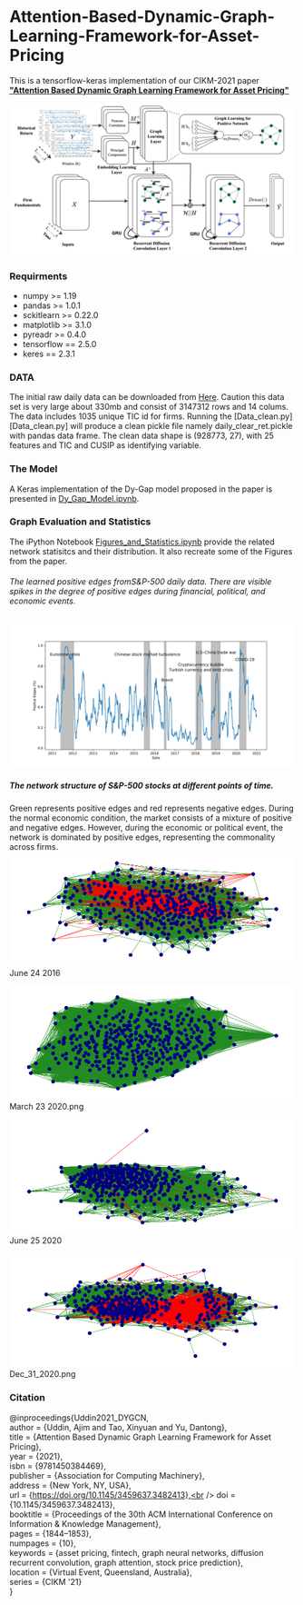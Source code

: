 # Attention-Based-Dynamic-Graph-Learning-Framework-for-Asset-Pricing
This is a tensorflow-keras implementation of our CIKM-2021 paper [**"Attention Based Dynamic Graph Learning Framework for Asset Pricing"**](https://dl.acm.org/doi/abs/10.1145/3459637.3482413)

 ![GitHub Dark](Figures/Attention_diffusion.png)


### **Requirments** 
- numpy >= 1.19
- pandas >= 1.0.1
- sckitlearn >= 0.22.0
- matplotlib >= 3.1.0
- pyreadr >= 0.4.0
- tensorflow == 2.5.0
- keres == 2.3.1




### **DATA** 

The initial raw daily data can be downloaded from [Here](https://drive.google.com/file/d/15HG7-P5hUU8TtRmMDzY3_j_k-h_jyGwJ/view?usp=sharing). Caution this data set is very large about 330mb and consist of 3147312 rows and 14 colums. The data includes 1035 unique TIC id for firms.
Running the [Data_clean.py][Data_clean.py] will produce a clean pickle file namely daily_clear_ret.pickle with pandas data frame. 
The clean data shape is (928773, 27), with 25 features and TIC and CUSIP as identifying variable. 


### The Model
A Keras implementation of the Dy-Gap model proposed in the paper is presented in [Dy_Gap_Model.ipynb](Dy_Gap_Model.ipynb). 



###  Graph Evaluation and Statistics
The iPython Notebook [Figures_and_Statistics.ipynb](Figures_and_Statistics.ipynb) provide the related network statisitcs and their distribution. It also recreate some of the Figures from the paper.


###### The learned positive edges fromS&P-500 daily data. There are visible spikes in the degree of positive edges during financial, political, and economic events.
 ![Positive Edges](Figures/positve_Edges.png)
 
 
 
##### The network structure of S&P-500 stocks at different points of time. 
Green represents positive edges and red represents negative edges. During the normal economic condition, the market consists of a mixture of positive and negative edges. However, during the economic or political event, the network is dominated by positive edges, representing the commonality across firms.
 ![June_24_2016](Figures/June_24_2016.png)
 June 24 2016
 
 ![March 23 2020](Figures/March_23_2020.png)
March 23 2020.png

![June_25_2020](Figures/June_25_2020.png)
June 25 2020



 ![Dec_31_2020](Figures/Dec_31_2020.png)
Dec_31_2020.png

### Citation
@inproceedings{Uddin2021_DYGCN,<br />
author = {Uddin, Ajim and Tao, Xinyuan and Yu, Dantong},<br />
title = {Attention Based Dynamic Graph Learning Framework for Asset Pricing},<br />
year = {2021},<br />
isbn = {9781450384469},<br />
publisher = {Association for Computing Machinery},<br />
address = {New York, NY, USA},<br />
url = {https://doi.org/10.1145/3459637.3482413},<br />
doi = {10.1145/3459637.3482413},<br />
booktitle = {Proceedings of the 30th ACM International Conference on Information & Knowledge Management},<br />
pages = {1844–1853},<br />
numpages = {10},<br />
keywords = {asset pricing, fintech, graph neural networks, diffusion recurrent convolution, graph attention, stock price prediction},<br />
location = {Virtual Event, Queensland, Australia},<br />
series = {CIKM '21}<br />
}

  

